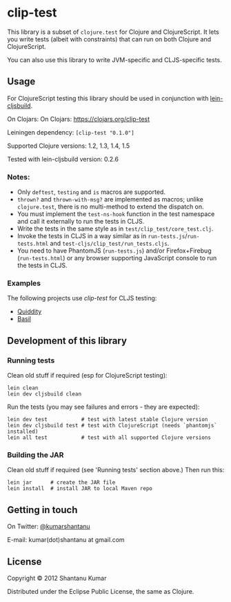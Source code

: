 # clip-test

This library is a subset of `clojure.test` for Clojure and ClojureScript. It
lets you write tests (albeit with constraints) that can run on both Clojure and
ClojureScript.

You can also use this library to write JVM-specific and CLJS-specific tests.


## Usage

For ClojureScript testing this library should be used in conjunction with
[lein-cljsbuild](https://github.com/emezeske/lein-cljsbuild).

On Clojars: On Clojars: https://clojars.org/clip-test

Leiningen dependency: `[clip-test "0.1.0"]`

Supported Clojure versions: 1.2, 1.3, 1.4, 1.5

Tested with lein-cljsbuild version: 0.2.6

### Notes:

* Only `deftest`, `testing` and `is` macros are supported.
* `thrown?` and `thrown-with-msg?` are implemented as macros; unlike
  `clojure.test`, there is no multi-method to extend the dispatch on.
* You must implement the `test-ns-hook` function in the test namespace and call
  it externally to run the tests in CLJS.
* Write the tests in the same style as in `test/clip_test/core_test.clj`.
* Invoke the tests in CLJS in a way similar as in `run-tests.js`/`run-tests.html`
  and `test-cljs/clip_test/run_tests.cljs`.
* You need to have PhantomJS (`run-tests.js`) and/or
  Firefox+Firebug (`run-tests.html`) or any browser supporting JavaScript console
  to run the tests in CLJS.

### Examples

The following projects use _clip-test_ for CLJS testing:

* [Quiddity](https://github.com/kumarshantanu/quiddity)
* [Basil](https://github.com/kumarshantanu/basil)

## Development of this library

### Running tests

Clean old stuff if required (esp for ClojureScript testing):

```
lein clean
lein dev cljsbuild clean
```

Run the tests (you may see failures and errors - they are expected):

```
lein dev test           # test with latest stable Clojure version
lein dev cljsbuild test # test with ClojureScript (needs `phantomjs` installed)
lein all test           # test with all supported Clojure versions
```

### Building the JAR

Clean old stuff if required (see 'Running tests' section above.) Then run this:

```
lein jar      # create the JAR file
lein install  # install JAR to local Maven repo
```

## Getting in touch

On Twitter: [@kumarshantanu](https://twitter.com/kumarshantanu)

E-mail: kumar(dot)shantanu at gmail.com

## License

Copyright © 2012 Shantanu Kumar

Distributed under the Eclipse Public License, the same as Clojure.
